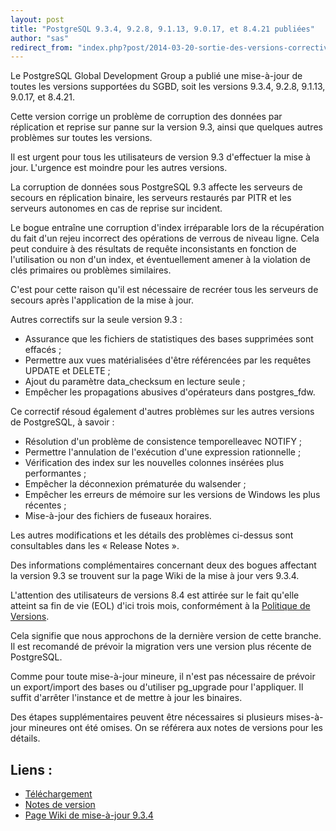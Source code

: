 ```yaml
---
layout: post
title: "PostgreSQL 9.3.4, 9.2.8, 9.1.13, 9.0.17, et 8.4.21 publiées"
author: "sas"
redirect_from: "index.php?post/2014-03-20-sortie-des-versions-correctives-9-3-4-9-2-8-9-1-13-9-0-17-et-8-4-21 "
---
```




<p>Le PostgreSQL Global Development Group a publié une mise-à-jour de toutes les versions supportées du SGBD, soit les versions 9.3.4, 9.2.8, 9.1.13, 9.0.17, et 8.4.21.</p>

<p>Cette version corrige un problème de corruption des données par réplication et reprise sur panne sur la version 9.3, ainsi que quelques autres problèmes sur toutes les versions.

Il est urgent pour tous les utilisateurs de version 9.3 d'effectuer la mise à jour. L'urgence est moindre pour les autres versions.</p>

<p>La corruption de données sous PostgreSQL 9.3 affecte les serveurs de secours en réplication binaire, les serveurs restaurés par PITR et les serveurs autonomes en cas de reprise sur incident.</p>

<p>Le bogue entraîne une corruption d'index irréparable lors de la récupération du fait d'un rejeu incorrect des opérations de verrous de niveau ligne. Cela peut conduire à des résultats de requête inconsistants en fonction de l'utilisation ou non d'un index, et éventuellement amener à la violation de clés primaires ou problèmes similaires.&nbsp;</p>

<p>C'est pour cette raison qu'il est nécessaire de recréer tous les serveurs de secours après l'application de la mise à jour.</p>

<p>Autres correctifs sur la seule version 9.3&nbsp;:</p>

<ul>

<li>Assurance que les fichiers de statistiques des bases supprimées sont effacés&nbsp;;</li>

<li>Permettre aux vues matérialisées d'être référencées par les requêtes UPDATE et DELETE&nbsp;;</li>

<li>Ajout du paramètre data_checksum en lecture seule&nbsp;;</li>

<li>Empêcher les propagations abusives d'opérateurs dans postgres_fdw.</li>

</ul>

<p>Ce correctif résoud également d'autres problèmes sur les autres versions de PostgreSQL, à savoir :</p>

<ul>

<li>Résolution d'un problème de consistence temporelleavec NOTIFY&nbsp;;</li>

<li>Permettre l'annulation de l'exécution d'une expression rationnelle&nbsp;;</li>

<li>Vérification des index sur les nouvelles colonnes insérées plus performantes&nbsp;;</li>

<li>Empêcher la déconnexion prématurée du walsender&nbsp;;</li>

<li>Empêcher les erreurs de mémoire sur les versions de Windows les plus récentes&nbsp;;</li>

<li>Mise-à-jour des fichiers de fuseaux horaires.</li>

</ul>

<p>Les autres modifications et les détails des problèmes ci-dessus sont consultables dans les « Release Notes ». </p>

<p>Des informations complémentaires concernant deux des bogues affectant la version 9.3 se trouvent sur la page Wiki de la mise à jour vers 9.3.4.</p>

<p>L'attention des utilisateurs de versions 8.4 est attirée sur le fait qu'elle atteint sa fin de vie (EOL) d'ici trois mois, conformément à la <a href="http://www.postgresql.org/support/versioning/">Politique de Versions</a>.

Cela signifie que nous approchons de la dernière version de cette branche. Il est recomandé de prévoir la migration vers une version plus récente de PostgreSQL.</p>

<p>Comme pour toute mise-à-jour mineure, il n'est pas nécessaire de prévoir un export/import des bases ou d'utiliser pg_upgrade pour l'appliquer. Il suffit d'arrêter l'instance et de mettre à jour les binaires.

Des étapes supplémentaires peuvent être nécessaires si plusieurs mises-à-jour mineures ont été omises. On se référera aux notes de versions pour les détails.</p>

<h2>Liens :&nbsp;</h2>

<ul><li><a href="http://postgresql.org/download">Téléchargement</a>&nbsp;</li>

<li><a href="http://www.postgresql.org/docs/current/static/release.html">Notes de version</a>&nbsp;</li>

<li><a href="https://wiki.postgresql.org/wiki/20140320UpdateIssues">Page Wiki de mise-à-jour 9.3.4</a></li>

</ul>